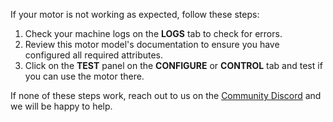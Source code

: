If your motor is not working as expected, follow these steps:

1. Check your machine logs on the **LOGS** tab to check for errors.
2. Review this motor model's documentation to ensure you have configured all required attributes.
3. Click on the **TEST** panel on the **CONFIGURE** or **CONTROL** tab and test if you can use the motor there.

If none of these steps work, reach out to us on the [Community Discord](https://discord.gg/viam) and we will be happy to help.